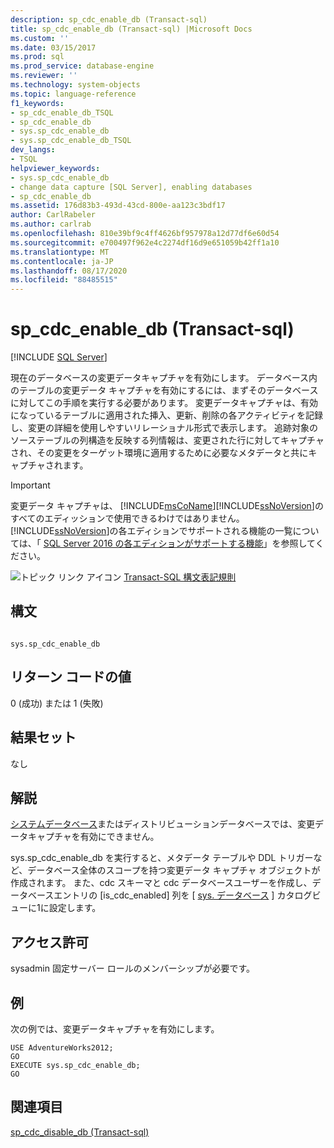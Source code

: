 ```yaml
---
description: sp_cdc_enable_db (Transact-sql)
title: sp_cdc_enable_db (Transact-sql) |Microsoft Docs
ms.custom: ''
ms.date: 03/15/2017
ms.prod: sql
ms.prod_service: database-engine
ms.reviewer: ''
ms.technology: system-objects
ms.topic: language-reference
f1_keywords:
- sp_cdc_enable_db_TSQL
- sp_cdc_enable_db
- sys.sp_cdc_enable_db
- sys.sp_cdc_enable_db_TSQL
dev_langs:
- TSQL
helpviewer_keywords:
- sys.sp_cdc_enable_db
- change data capture [SQL Server], enabling databases
- sp_cdc_enable_db
ms.assetid: 176d83b3-493d-43cd-800e-aa123c3bdf17
author: CarlRabeler
ms.author: carlrab
ms.openlocfilehash: 810e39bf9c4ff4626bf957978a12d77df6e60d54
ms.sourcegitcommit: e700497f962e4c2274df16d9e651059b42ff1a10
ms.translationtype: MT
ms.contentlocale: ja-JP
ms.lasthandoff: 08/17/2020
ms.locfileid: "88485515"
---
```

# <a name="syssp_cdc_enable_db-transact-sql"></a>sp_cdc_enable_db (Transact-sql)
[!INCLUDE [SQL Server](../../includes/applies-to-version/sqlserver.md)]

  現在のデータベースの変更データキャプチャを有効にします。 データベース内のテーブルの変更データ キャプチャを有効にするには、まずそのデータベースに対してこの手順を実行する必要があります。 変更データキャプチャは、有効になっているテーブルに適用された挿入、更新、削除の各アクティビティを記録し、変更の詳細を使用しやすいリレーショナル形式で表示します。 追跡対象のソーステーブルの列構造を反映する列情報は、変更された行に対してキャプチャされ、その変更をターゲット環境に適用するために必要なメタデータと共にキャプチャされます。  
  
> [!IMPORTANT]
>  変更データ キャプチャは、 [!INCLUDE[msCoName](../../includes/msconame-md.md)][!INCLUDE[ssNoVersion](../../includes/ssnoversion-md.md)]のすべてのエディッションで使用できるわけではありません。 [!INCLUDE[ssNoVersion](../../includes/ssnoversion-md.md)]の各エディションでサポートされる機能の一覧については、「 [SQL Server 2016 の各エディションがサポートする機能](~/sql-server/editions-and-supported-features-for-sql-server-2016.md)」を参照してください。  
  
 ![トピック リンク アイコン](../../database-engine/configure-windows/media/topic-link.gif "トピック リンク アイコン") [Transact-SQL 構文表記規則](../../t-sql/language-elements/transact-sql-syntax-conventions-transact-sql.md)  
  
## <a name="syntax"></a>構文  
  
```  
  
sys.sp_cdc_enable_db  
```  
  
## <a name="return-code-values"></a>リターン コードの値  
 0 (成功) または 1 (失敗)  
  
## <a name="result-sets"></a>結果セット  
 なし  
  
## <a name="remarks"></a>解説  
 [システムデータベース](../../relational-databases/databases/system-databases.md)またはディストリビューションデータベースでは、変更データキャプチャを有効にできません。  
  
 sys.sp_cdc_enable_db を実行すると、メタデータ テーブルや DDL トリガーなど、データベース全体のスコープを持つ変更データ キャプチャ オブジェクトが作成されます。 また、cdc スキーマと cdc データベースユーザーを作成し、データベースエントリの [is_cdc_enabled] 列を [ [sys. データベース](../../relational-databases/system-catalog-views/sys-databases-transact-sql.md) ] カタログビューに1に設定します。  
  
## <a name="permissions"></a>アクセス許可  
 sysadmin 固定サーバー ロールのメンバーシップが必要です。  
  
## <a name="examples"></a>例  
 次の例では、変更データキャプチャを有効にします。  
  
```  
USE AdventureWorks2012;  
GO  
EXECUTE sys.sp_cdc_enable_db;  
GO  
```  
  
## <a name="see-also"></a>関連項目  
 [sp_cdc_disable_db &#40;Transact-sql&#41;](../../relational-databases/system-stored-procedures/sys-sp-cdc-disable-db-transact-sql.md)  
  
  
